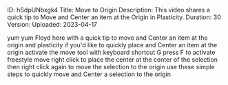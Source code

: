 ID: hSdpUNbxgk4
Title: Move to Origin
Description: This video shares a quick tip to Move and Center an item at the Origin in Plasticity.
Duration: 30
Version: 
Uploaded: 2023-04-17

yum yum
Floyd here with a quick tip to move and
Center an item at the origin and
plasticity if you'd like to quickly
place and Center an item at the origin
activate the move tool with keyboard
shortcut G press F to activate freestyle
move right click to place the center at
the center of the selection then right
click again to move the selection to the
origin use these simple steps to quickly
move and Center a selection to the
origin